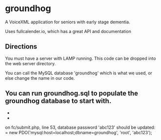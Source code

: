 # groundhog
A VoiceXML application for seniors with early stage dementia.

Uses fullcalender.io, which has a great API and documentation

## Directions ##
You must have a server with LAMP running. This code can be dropped into the web server directory.

You can call the MySQL database 'groundhog' which is what we used, or else change the name in our code.

You can run groundhog.sql to populate the groundhog database to start with.
-
-
- 


on fc/submit.php, line 53, database password 'abc123' should be updated:
 = new PDO('mysql:host=localhost;dbname=groundhog', 'root', 'abc123');
